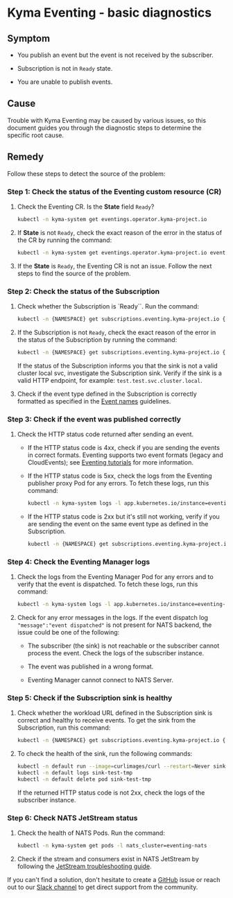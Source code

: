 # Kyma Eventing - basic diagnostics

## Symptom

- You publish an event but the event is not received by the subscriber.

- Subscription is not in `Ready` state.

- You are unable to publish events.

## Cause

Trouble with Kyma Eventing may be caused by various issues, so this document guides you through the diagnostic steps to determine the specific root cause.

## Remedy

Follow these steps to detect the source of the problem:

### Step 1: Check the status of the Eventing custom resource (CR)

1. Check the Eventing CR. Is the **State** field `Ready`?

    ```bash
    kubectl -n kyma-system get eventings.operator.kyma-project.io
    ```

2. If **State** is not `Ready`, check the exact reason of the error in the status of the CR by running the command:

    ```bash
    kubectl -n kyma-system get eventings.operator.kyma-project.io eventing -o yaml
    ```

3. If the **State** is `Ready`, the Eventing CR is not an issue. Follow the next steps to find the source of the problem.

### Step 2: Check the status of the Subscription

1. Check whether the Subscription is `Ready``. Run the command:

    ```bash
    kubectl -n {NAMESPACE} get subscriptions.eventing.kyma-project.io {NAME}
    ```

2. If the Subscription is not `Ready`, check the exact reason of the error in the status of the Subscription by running the command:

    ```bash
    kubectl -n {NAMESPACE} get subscriptions.eventing.kyma-project.io {NAME} -o yaml
    ```

    If the status of the Subscription informs you that the sink is not a valid cluster local svc, investigate the Subscription sink. Verify if the sink is a valid HTTP endpoint, for example: `test.test.svc.cluster.local`.

3. Check if the event type defined in the Subscription is correctly formatted as specified in the [Event names](../evnt-event-names.md) guidelines.

### Step 3: Check if the event was published correctly

1. Check the HTTP status code returned after sending an event.

   - If the HTTP status code is 4xx, check if you are sending the events in correct formats. Eventing supports two event formats (legacy and CloudEvents); see [Eventing tutorials](../tutorials/evnt-01-prerequisites.md) for more information.
   - If the HTTP status code is 5xx, check the logs from the Eventing publisher proxy Pod for any errors. To fetch these logs, run this command:

      ```bash
      kubectl -n kyma-system logs -l app.kubernetes.io/instance=eventing,app.kubernetes.io/name=eventing-publisher-proxy
      ```

   - If the HTTP status code is 2xx but it's still not working, verify if you are sending the event on the same event type as defined in the Subscription.

      ```bash
      kubectl -n {NAMESPACE} get subscriptions.eventing.kyma-project.io {NAME} -o jsonpath='{.spec.filter.filters}'
      ```

### Step 4: Check the Eventing Manager logs

1. Check the logs from the Eventing Manager Pod for any errors and to verify that the event is dispatched.
   To fetch these logs, run this command:

    ```bash
    kubectl -n kyma-system logs -l app.kubernetes.io/instance=eventing-manager,app.kubernetes.io/name=eventing-manager
    ```

2. Check for any error messages in the logs. If the event dispatch log `"message":"event dispatched"` is not present for NATS backend, the issue could be one of the following:

   - The subscriber (the sink) is not reachable or the subscriber cannot process the event. Check the logs of the subscriber instance.

   - The event was published in a wrong format.

   - Eventing Manager cannot connect to NATS Server.

### Step 5: Check if the Subscription sink is healthy

1. Check whether the workload URL defined in the Subscription sink is correct and healthy to receive events. To get the sink from the Subscription, run this command:

    ```bash
    kubectl -n {NAMESPACE} get subscriptions.eventing.kyma-project.io {NAME} -o jsonpath='{.spec.sink}'
    ```

2. To check the health of the sink, run the following commands:

    ```bash
    kubectl -n default run --image=curlimages/curl --restart=Never sink-test-tmp -- curl --head {SINK_URL}
    kubectl -n default logs sink-test-tmp 
    kubectl -n default delete pod sink-test-tmp
    ```

    If the returned HTTP status code is not 2xx, check the logs of the subscriber instance.

### Step 6: Check NATS JetStream status

1. Check the health of NATS Pods. Run the command:

    ```bash
    kubectl -n kyma-system get pods -l nats_cluster=eventing-nats
    ```

2. Check if the stream and consumers exist in NATS JetStream by following the [JetStream troubleshooting guide](evnt-02-jetstream-troubleshooting.md).


If you can't find a solution, don't hesitate to create a [GitHub](https://github.com/kyma-project/kyma/issues) issue or reach out to our [Slack channel](http://slack.kyma-project.io/) to get direct support from the community.
